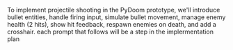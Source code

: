 To implement projectile shooting in the PyDoom prototype, we'll introduce bullet entities, handle firing input, simulate bullet movement, manage enemy health (2 hits), show hit feedback, respawn enemies on death, and add a crosshair. each prompt that follows will be a step in the implermentation plan
